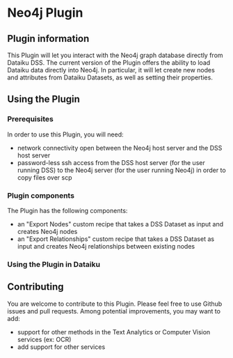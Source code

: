 # Neo4j Plugin


## Plugin information

This Plugin will let you interact with the Neo4j graph database directly from Dataiku DSS. 
The current version of the Plugin offers the ability to load Dataiku data directly into Neo4j. In particular, it will let create new nodes and attributes from Dataiku Datasets, as well as setting their properties. 

## Using the Plugin

### Prerequisites
In order to use this Plugin, you will need:

* network connectivity open between the Neo4j host server and the DSS host server 
* password-less ssh access from the DSS host server (for the user running DSS) to the Neo4j server (for the user running Neo4j) in order to copy files over scp 

### Plugin components
The Plugin has the following components:

* an "Export Nodes" custom recipe that takes a DSS Dataset as input and creates Neo4j nodes
* an "Export Relationships" custom recipe that takes a DSS Dataset as input and creates Neo4j relationships between existing nodes

### Using the Plugin in Dataiku


## Contributing
You are welcome to contribute to this Plugin. Please feel free to use Github issues and pull requests. Among potential improvements, you may want to add:

* support for other methods in the Text Analytics or Computer Vision services (ex: OCR)
* add support for other services